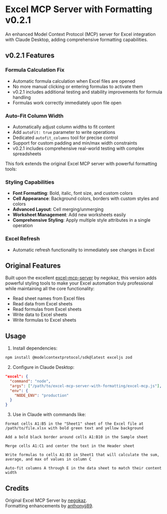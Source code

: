 # Excel MCP Server with Formatting v0.2.1

An enhanced Model Context Protocol (MCP) server for Excel integration with Claude Desktop, adding comprehensive formatting capabilities.

## v0.2.1 Features

### Formula Calculation Fix
- Automatic formula calculation when Excel files are opened
- No more manual clicking or entering formulas to activate them
- v0.2.1 includes additional testing and stability improvements for formula handling
- Formulas work correctly immediately upon file open

### Auto-Fit Column Width
- Automatically adjust column widths to fit content
- Add `autoFit: true` parameter to write operations
- Dedicated `autofit_columns` tool for precise control
- Support for custom padding and min/max width constraints
- v0.2.1 includes comprehensive real-world testing with complex spreadsheets

This fork extends the original Excel MCP server with powerful formatting tools:

### Styling Capabilities
- **Font Formatting**: Bold, italic, font size, and custom colors
- **Cell Appearance**: Background colors, borders with custom styles and colors
- **Advanced Layout**: Cell merging/unmerging
- **Worksheet Management**: Add new worksheets easily
- **Comprehensive Styling**: Apply multiple style attributes in a single operation

### Excel Refresh
- Automatic refresh functionality to immediately see changes in Excel

## Original Features

Built upon the excellent [excel-mcp-server](https://github.com/negokaz/excel-mcp-server) by negokaz, this version adds powerful styling tools to make your Excel automation truly professional while maintaining all the core functionality:

- Read sheet names from Excel files
- Read data from Excel sheets
- Read formulas from Excel sheets
- Write data to Excel sheets
- Write formulas to Excel sheets

## Usage

1. Install dependencies:
```bash
npm install @modelcontextprotocol/sdk@latest exceljs zod
```

2. Configure in Claude Desktop:
```json
"excel": {
  "command": "node",
  "args": ["/path/to/excel-mcp-server-with-formatting/excel-mcp.js"],
  "env": {
    "NODE_ENV": "production"
  }
}
```

3. Use in Claude with commands like:
```
Format cells A1:B5 in the "Sheet1" sheet of the Excel file at /path/to/file.xlsx with bold green text and yellow background
```

```
Add a bold black border around cells A1:B10 in the Sample sheet
```

```
Merge cells A1:C1 and center the text in the Header sheet
```

```
Write formulas to cells A1:B3 in Sheet1 that will calculate the sum, average, and max of values in column C
```

```
Auto-fit columns A through E in the data sheet to match their content width
```

## Credits

Original Excel MCP Server by [negokaz](https://github.com/negokaz).  
Formatting enhancements by [anthonyjj89](https://github.com/anthonyjj89).
